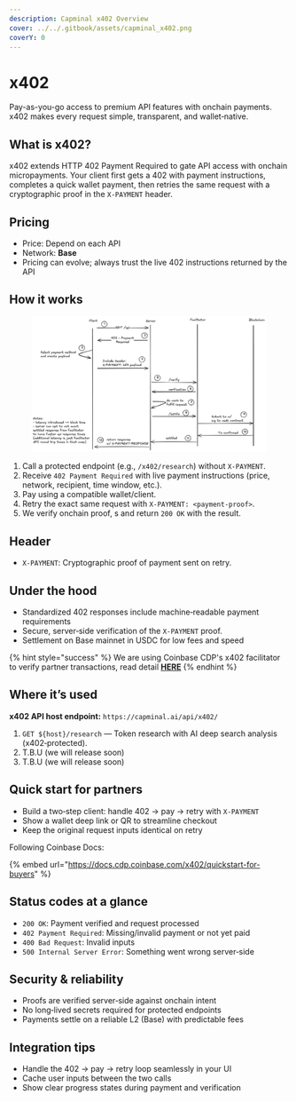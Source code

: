 ```yaml
---
description: Capminal x402 Overview
cover: ../../.gitbook/assets/capminal_x402.png
coverY: 0
---
```


# x402

Pay-as-you-go access to premium API features with onchain payments. x402 makes every request simple, transparent, and wallet‑native.

## What is x402?

x402 extends HTTP 402 Payment Required to gate API access with onchain micropayments. Your client first gets a 402 with payment instructions, completes a quick wallet payment, then retries the same request with a cryptographic proof in the `X-PAYMENT` header.

## Pricing

* Price: Depend on each API
* Network: **Base**
* Pricing can evolve; always trust the live 402 instructions returned by the API

## How it works

<figure><img src="../../.gitbook/assets/image.png" alt=""><figcaption></figcaption></figure>

1. Call a protected endpoint (e.g., `/x402/research`) without `X-PAYMENT`.
2. Receive `402 Payment Required` with live payment instructions (price, network, recipient, time window, etc.).
3. Pay using a compatible wallet/client.
4. Retry the exact same request with `X-PAYMENT: <payment-proof>`.
5. We verify onchain proof, s and return `200 OK` with the result.

## Header

* `X-PAYMENT`: Cryptographic proof of payment sent on retry.

## Under the hood

* Standardized 402 responses include machine‑readable payment requirements
* Secure, server‑side verification of the `X-PAYMENT` proof.&#x20;
* Settlement on Base mainnet in USDC for low fees and speed

{% hint style="success" %}
We are using Coinbase CDP's x402 facilitator to verify partner transactions, read detail [**HERE**](https://docs.cdp.coinbase.com/x402/welcome)
{% endhint %}

## Where it’s used

**x402 API host endpoint:**  `https://capminal.ai/api/x402/`

1. `GET ${host}/research` — Token research with AI deep search analysis (x402‑protected).
2. T.B.U (we will release soon)
3. T.B.U (we will release soon)

## Quick start for partners

* Build a two‑step client: handle 402 → pay → retry with `X-PAYMENT`
* Show a wallet deep link or QR to streamline checkout
* Keep the original request inputs identical on retry

Following Coinbase Docs:

{% embed url="https://docs.cdp.coinbase.com/x402/quickstart-for-buyers" %}

## Status codes at a glance

* `200 OK`: Payment verified and request processed
* `402 Payment Required`: Missing/invalid payment or not yet paid
* `400 Bad Request`: Invalid inputs
* `500 Internal Server Error`: Something went wrong server‑side

## Security & reliability

* Proofs are verified server‑side against onchain intent
* No long‑lived secrets required for protected endpoints
* Payments settle on a reliable L2 (Base) with predictable fees

## Integration tips

* Handle the 402 → pay → retry loop seamlessly in your UI
* Cache user inputs between the two calls
* Show clear progress states during payment and verification
